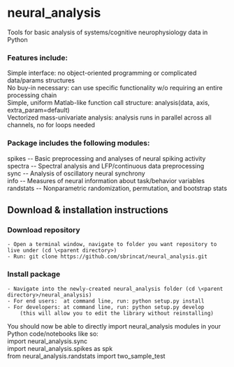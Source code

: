# neural_analysis
Tools for basic analysis of systems/cognitive neurophysiology data in Python  

### Features include:  
Simple interface: no object-oriented programming or complicated data/params structures  
No buy-in necessary: can use specific functionality w/o requiring an entire processing chain  
Simple, uniform Matlab-like function call structure: analysis(data, axis, extra_param=default)  
Vectorized mass-univariate analysis: analysis runs in parallel across all channels, no for loops needed  

### Package includes the following modules:  
spikes -- Basic preprocessing and analyses of neural spiking activity  
spectra -- Spectral analysis and LFP/continuous data preprocessing  
sync -- Analysis of oscillatory neural synchrony  
info -- Measures of neural information about task/behavior variables  
randstats -- Nonparametric randomization, permutation, and bootstrap stats  


## Download & installation instructions  
### Download repository  
    - Open a terminal window, navigate to folder you want repository to live under (cd \<parent directory>)  
    - Run: git clone https://github.com/sbrincat/neural_analysis.git  

### Install package  
    - Navigate into the newly-created neural_analysis folder (cd \<parent directory>/neural_analysis)  
    - For end users:  at command line, run: python setup.py install  
    - For developers: at command line, run: python setup.py develop  
        (this will allow you to edit the library without reinstalling)  

You should now be able to directly import neural_analysis modules in your Python code/notebooks like so:  
    import neural_analysis.sync  
    import neural_analysis.spikes as spk  
    from neural_analysis.randstats import two_sample_test  